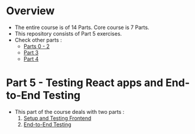# Overview
- The entire course is of 14 Parts. Core course is 7 Parts.
- This repository consists of Part 5 exercises.
- Check other parts :
  - [Parts 0 - 2](https://github.com/prak112/fullstack-open-core)
  - [Part 3](https://github.com/prak112/FullStackOpen-core-part3)
  - [Part 4](https://github.com/prak112/FullStackOpen-core-part4)
  

# Part 5 - Testing React apps and End-to-End Testing 
- This part of the course deals with two parts :
    1. [Setup and Testing Frontend](/bloglist-frontend/README.md)
    2. [End-to-End Testing](/E2E-tests/README.md)
